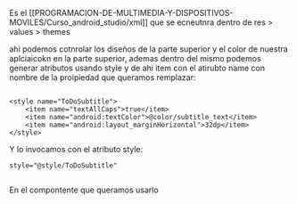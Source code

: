 Es el [[PROGRAMACION-DE-MULTIMEDIA-Y-DISPOSITIVOS-MOVILES/Curso_android_studio/xml]] que se ecneutnra dentro de res > values > themes 

ahi podemos cotnrolar los diseños de la parte superior y el color de nuestra aplciaicokn en la parte superior, ademas dentro del mismo podemos generar atributos usando style y de ahi item con el atirubto name con nombre de la proipiedad que queramos remplazar:

```

<style name="ToDoSubtitle">  
    <item name="textAllCaps">true</item>  
    <item name="android:textColor">@color/subtitle_text</item>  
    <item name="android:layout_marginHorizontal">32dp</item>  
</style>
```

Y lo invocamos con el atributo style:

```
style="@style/ToDoSubtitle"


```

En el compontente que queramos usarlo